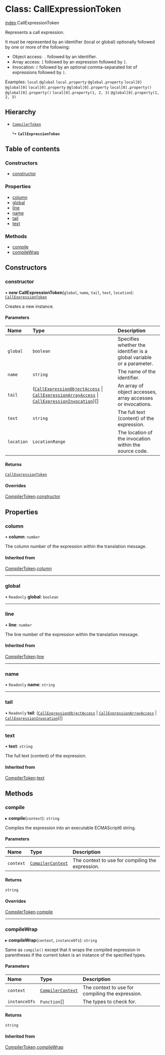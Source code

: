 # Class: CallExpressionToken

[index](../modules/index.md).CallExpressionToken

Represents a call expression.

It must be represented by an identifier (local or global) optionally followed by one or more of the following:

- Object access: `.` followed by an identifier.
- Array access: `[` followed by an expression followed by `]`.
- Invocation: `(` followed by an optional comma-separated list of expressions followed by `)`.

Examples:
`local`
`@global`
`local.property`
`@global.property`
`local[0]`
`@global[0]`
`local[0].property`
`@global[0].property`
`local[0].property()`
`@global[0].property()`
`local[0].property(1, 2, 3)`
`@global[0].property(1, 2, 3)`

## Hierarchy

- [`CompilerToken`](index.CompilerToken.md)

  ↳ **`CallExpressionToken`**

## Table of contents

### Constructors

- [constructor](index.CallExpressionToken.md#constructor)

### Properties

- [column](index.CallExpressionToken.md#column)
- [global](index.CallExpressionToken.md#global)
- [line](index.CallExpressionToken.md#line)
- [name](index.CallExpressionToken.md#name)
- [tail](index.CallExpressionToken.md#tail)
- [text](index.CallExpressionToken.md#text)

### Methods

- [compile](index.CallExpressionToken.md#compile)
- [compileWrap](index.CallExpressionToken.md#compilewrap)

## Constructors

### constructor

• **new CallExpressionToken**(`global`, `name`, `tail`, `text`, `location`): [`CallExpressionToken`](index.CallExpressionToken.md)

Creates a new instance.

#### Parameters

| Name | Type | Description |
| :------ | :------ | :------ |
| `global` | `boolean` | Specifies whether the identifier is a global variable or a parameter. |
| `name` | `string` | The name of the identifier. |
| `tail` | ([`CallExpressionObjectAccess`](index.CallExpressionObjectAccess.md) \| [`CallExpressionArrayAccess`](index.CallExpressionArrayAccess.md) \| [`CallExpressionInvocation`](index.CallExpressionInvocation.md))[] | An array of object accesses, array accesses or invocations. |
| `text` | `string` | The full text (content) of the expression. |
| `location` | `LocationRange` | The location of the invocation within the source code. |

#### Returns

[`CallExpressionToken`](index.CallExpressionToken.md)

#### Overrides

[CompilerToken](index.CompilerToken.md).[constructor](index.CompilerToken.md#constructor)

## Properties

### column

• **column**: `number`

The column number of the expression within the translation message.

#### Inherited from

[CompilerToken](index.CompilerToken.md).[column](index.CompilerToken.md#column)

___

### global

• `Readonly` **global**: `boolean`

___

### line

• **line**: `number`

The line number of the expression within the translation message.

#### Inherited from

[CompilerToken](index.CompilerToken.md).[line](index.CompilerToken.md#line)

___

### name

• `Readonly` **name**: `string`

___

### tail

• `Readonly` **tail**: ([`CallExpressionObjectAccess`](index.CallExpressionObjectAccess.md) \| [`CallExpressionArrayAccess`](index.CallExpressionArrayAccess.md) \| [`CallExpressionInvocation`](index.CallExpressionInvocation.md))[]

___

### text

• **text**: `string`

The full text (content) of the expression.

#### Inherited from

[CompilerToken](index.CompilerToken.md).[text](index.CompilerToken.md#text)

## Methods

### compile

▸ **compile**(`context`): `string`

Compiles the expression into an executable ECMAScript6 string.

#### Parameters

| Name | Type | Description |
| :------ | :------ | :------ |
| `context` | [`CompilerContext`](index.CompilerContext.md) | The context to use for compiling the expression. |

#### Returns

`string`

#### Overrides

[CompilerToken](index.CompilerToken.md).[compile](index.CompilerToken.md#compile)

___

### compileWrap

▸ **compileWrap**(`context`, `instanceOfs`): `string`

Same as `compile()` except that it wraps the compiled expression in parentheses if the current token is an
instance of the specified types.

#### Parameters

| Name | Type | Description |
| :------ | :------ | :------ |
| `context` | [`CompilerContext`](index.CompilerContext.md) | The context to use for compiling the expression. |
| `instanceOfs` | `Function`[] | The types to check for. |

#### Returns

`string`

#### Inherited from

[CompilerToken](index.CompilerToken.md).[compileWrap](index.CompilerToken.md#compilewrap)
